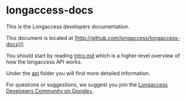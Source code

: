 longaccess-docs
=============

This is the Longaccess developers documentation.

This document is located at [http://github.com/longaccess/longaccess-docs]()

You should start by reading [intro.md](intro.md) which is a higher-level overview of how the longaccess API works.

Under the [api](api/) folder you will find more detailed information.

For questions or suggestions, we suggest you join the [Longaccess Developers Community on Google+](https://plus.google.com/u/0/communities/106417301617588385467).